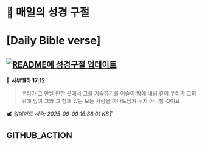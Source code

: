 # 🙏 매일의 성경 구절
# [Daily Bible verse]
## [![README에 성경구절 업데이트](https://github.com/DONGSUKA/first_test/actions/workflows/update-readme-bible.yml/badge.svg)](https://github.com/DONGSUKA/first_test/actions/workflows/update-readme-bible.yml)
<!-- START_BIBLE_VERSE -->
📖 **사무엘하 17:12**
> 우리가 그 만날 만한 곳에서 그를 기습하기를 이슬이 땅에 내림 같이 우리가 그의 위에 덮여 그와 그 함께 있는 모든 사람을 하나도남겨 두지 아니할 것이요

🕊️ _업데이트 시각: 2025-09-09 16:38:01 KST_
  <!-- END_BIBLE_VERSE -->
## GITHUB_ACTION
